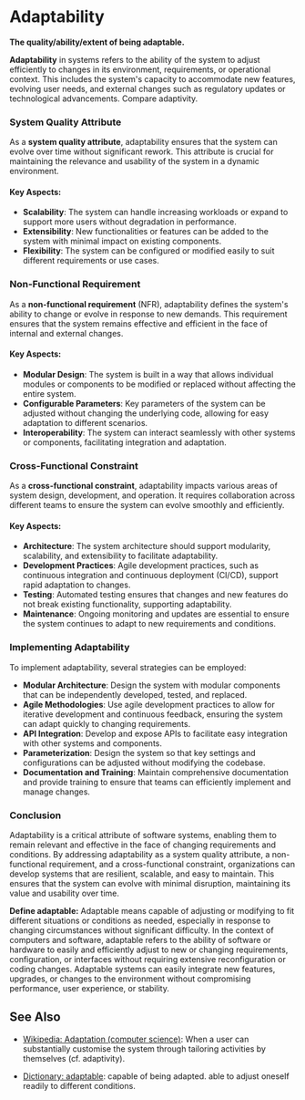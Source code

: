 # Adaptability

**The quality/ability/extent of being adaptable.**

<span data-chatgpt-prompt="adaptability + template">

**Adaptability** in systems refers to the ability of the system to adjust efficiently to changes in its environment, requirements, or operational context. This includes the system's capacity to accommodate new features, evolving user needs, and external changes such as regulatory updates or technological advancements. Compare adaptivity.

### System Quality Attribute

As a **system quality attribute**, adaptability ensures that the system can evolve over time without significant rework. This attribute is crucial for maintaining the relevance and usability of the system in a dynamic environment.

#### Key Aspects:
- **Scalability**: The system can handle increasing workloads or expand to support more users without degradation in performance.
- **Extensibility**: New functionalities or features can be added to the system with minimal impact on existing components.
- **Flexibility**: The system can be configured or modified easily to suit different requirements or use cases.

### Non-Functional Requirement

As a **non-functional requirement** (NFR), adaptability defines the system's ability to change or evolve in response to new demands. This requirement ensures that the system remains effective and efficient in the face of internal and external changes.

#### Key Aspects:
- **Modular Design**: The system is built in a way that allows individual modules or components to be modified or replaced without affecting the entire system.
- **Configurable Parameters**: Key parameters of the system can be adjusted without changing the underlying code, allowing for easy adaptation to different scenarios.
- **Interoperability**: The system can interact seamlessly with other systems or components, facilitating integration and adaptation.

### Cross-Functional Constraint

As a **cross-functional constraint**, adaptability impacts various areas of system design, development, and operation. It requires collaboration across different teams to ensure the system can evolve smoothly and efficiently.

#### Key Aspects:
- **Architecture**: The system architecture should support modularity, scalability, and extensibility to facilitate adaptability.
- **Development Practices**: Agile development practices, such as continuous integration and continuous deployment (CI/CD), support rapid adaptation to changes.
- **Testing**: Automated testing ensures that changes and new features do not break existing functionality, supporting adaptability.
- **Maintenance**: Ongoing monitoring and updates are essential to ensure the system continues to adapt to new requirements and conditions.

### Implementing Adaptability

To implement adaptability, several strategies can be employed:
- **Modular Architecture**: Design the system with modular components that can be independently developed, tested, and replaced.
- **Agile Methodologies**: Use agile development practices to allow for iterative development and continuous feedback, ensuring the system can adapt quickly to changing requirements.
- **API Integration**: Develop and expose APIs to facilitate easy integration with other systems and components.
- **Parameterization**: Design the system so that key settings and configurations can be adjusted without modifying the codebase.
- **Documentation and Training**: Maintain comprehensive documentation and provide training to ensure that teams can efficiently implement and manage changes.

### Conclusion

Adaptability is a critical attribute of software systems, enabling them to remain relevant and effective in the face of changing requirements and conditions. By addressing adaptability as a system quality attribute, a non-functional requirement, and a cross-functional constraint, organizations can develop systems that are resilient, scalable, and easy to maintain. This ensures that the system can evolve with minimal disruption, maintaining its value and usability over time.

</span>

**Define adaptable:** <span data-chatgpt-prompt="define adaptable (computers and software)">Adaptable means capable of adjusting or modifying to fit different situations or conditions as needed, especially in response to changing circumstances without significant difficulty. In the context of computers and software, adaptable refers to the ability of software or hardware to easily and efficiently adjust to new or changing requirements, configuration, or interfaces without requiring extensive reconfiguration or coding changes. Adaptable systems can easily integrate new features, upgrades, or changes to the environment without compromising performance, user experience, or stability.</span>

## See Also

* [Wikipedia: Adaptation (computer science)](https://wikipedia.org/wiki/Adaptation_(computer_science)): When a user can substantially customise the system through tailoring activities by themselves (cf. adaptivity).

* [Dictionary: adaptable](https://www.dictionary.com/browse/adaptable): capable of being adapted. able to adjust oneself readily to different conditions.
